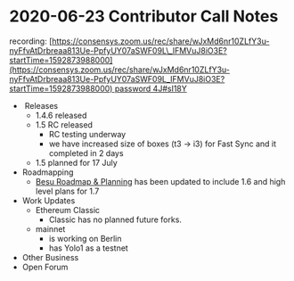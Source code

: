 # 2020-06-23 Contributor Call Notes

recording: [https://consensys.zoom.us/rec/share/wJxMd6nr10ZLfY3u-nyFfvAtDrbreaa813Ue-PpfyUY07aSWF09L\_IFMVuJ8iO3E?startTime=1592873988000](https://consensys.zoom.us/rec/share/wJxMd6nr10ZLfY3u-nyFfvAtDrbreaa813Ue-PpfyUY07aSWF09L_IFMVuJ8iO3E?startTime=1592873988000) password 4J#sI18Y

-  Releases
  - 1.4.6 released
  - 1.5 RC released
    - RC testing underway
    - we have increased size of boxes (t3 → i3) for Fast Sync and it completed in 2 days
  - 1.5 planned for 17 July
- Roadmapping
  - [Besu Roadmap & Planning](../../../../besu/besu-roadmap-planning.md) has been updated to include 1.6 and high level plans for 1.7
- Work Updates
  - Ethereum Classic
    - Classic has no planned future forks.
  - mainnet
    - is working on Berlin
    - has Yolo1 as a testnet
- Other Business
- Open Forum